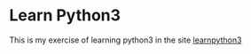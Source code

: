 # Learn Python3 

This is my exercise of learning python3 in the site [learnpython3](https://www.liaoxuefeng.com/wiki/0014316089557264a6b348958f449949df42a6d3a2e542c000)